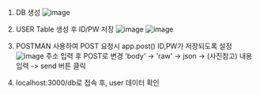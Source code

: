 1. DB 생성
![image](https://github.com/user-attachments/assets/4c51ed0a-a9f2-40cd-9ea0-8107c38b7282)

2. USER Table 생성 후 ID/PW 저장
![image](https://github.com/user-attachments/assets/f81d2939-87a9-4dbf-a206-9c4d44722539)
![image](https://github.com/user-attachments/assets/df31a57f-8a1c-42c1-b9b9-ca86068f4adb)


3. POSTMAN 사용하여 POST 요청시 app.post() ID,PW가 저장되도록 설정
![image](https://github.com/user-attachments/assets/565d47e0-271d-4bcf-a20a-2da71f4dfe2d)
주소 입력 후 POST로 변경
'body' -> 'raw' -> json -> (사진참고) 내용 입력 -> send 버튼 클릭

5. localhost:3000/db로 접속 후, user 데이터 확인



